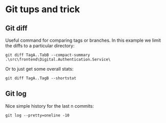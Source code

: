 # Git tups and trick

## Git diff

Useful command for comparing tags or branches. In this example we limit the diffs to a particular directory:

`git diff TagA..TabB --compact-summary .\src\frontend\Digital.Authentication.Service\`

Or to just get some overall stats:

`git diff TagA..TagB --shortstat`

## Git log

Nice simple history for the last n commits:

`git log --pretty=oneline -10`


